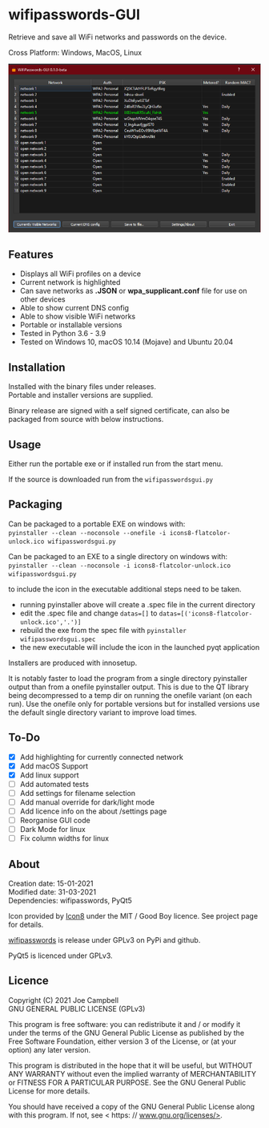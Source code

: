 # wifipasswords-GUI

Retrieve and save all WiFi networks and passwords on the device.  

Cross Platform: Windows, MacOS, Linux

![example](docs/example_screenshot.png)

Features
--------
- Displays all WiFi profiles on a device
- Current network is highlighted
- Can save networks as **.JSON** or **wpa_supplicant.conf** file for use on other devices
- Able to show current DNS config
- Able to show visible WiFi networks 
- Portable or installable versions
- Tested in Python 3.6 - 3.9
- Tested on Windows 10, macOS 10.14 (Mojave) and Ubuntu 20.04

Installation
------------
Installed with the binary files under releases.  
Portable and installer versions are supplied.  

Binary release are signed with a self signed certificate, can also be packaged from source with below instructions. 

Usage
-----
Either run the portable exe or if installed run from the start menu.

If the source is downloaded run from the ```wifipasswordsgui.py```

Packaging
---------
Can be packaged to a portable EXE on windows with:  
``pyinstaller --clean --noconsole --onefile -i icons8-flatcolor-unlock.ico wifipasswordsgui.py``  

Can be packaged to an EXE to a single directory on windows with:  
``pyinstaller --clean --noconsole -i icons8-flatcolor-unlock.ico wifipasswordsgui.py``  

to include the icon in the executable additional steps need to be taken.
- running pyinstaller above will create a .spec file in the current directory
- edit the .spec file and change ``datas=[]`` to ``datas=[('icons8-flatcolor-unlock.ico','.')]``
- rebuild the exe from the spec file with ``pyinstaller wifipasswordsgui.spec``
- the new executable will include the icon in the launched pyqt application

Installers are produced with innosetup.  

It is notably faster to load the program from a single directory pyinstaller output than from a onefile pyinstaller output. This is due to the QT library being decompressed to a temp dir on running the onefile variant (on each run). Use the onefile only for portable versions but for installed versions use the default single directory variant to improve load times.

To-Do
-----
- [X] Add highlighting for currently connected network
- [X] Add macOS Support
- [X] Add linux support
- [ ] Add automated tests
- [ ] Add settings for filename selection
- [ ] Add manual override for dark/light mode
- [ ] Add licence info on the about /settings page
- [ ] Reorganise GUI code
- [ ] Dark Mode for linux
- [ ] Fix column widths for linux

About
-----
Creation date: 15-01-2021  
Modified date: 31-03-2021  
Dependencies: wifipasswords, PyQt5   

Icon provided by [Icon8](https://github.com/icons8/flat-color-icons) under the MIT / Good Boy licence. See project page for details.  

[wifipasswords](https://github.com/needs-coffee/wifipasswords) is release under GPLv3 on PyPi and github.  

PyQt5 is licenced under GPLv3.  

Licence
-------
Copyright (C) 2021 Joe Campbell  
 GNU GENERAL PUBLIC LICENSE (GPLv3)  

This program is free software: you can redistribute it and / or modify
it under the terms of the GNU General Public License as published by
the Free Software Foundation, either version 3 of the License, or
(at your option) any later version.

This program is distributed in the hope that it will be useful,
but WITHOUT ANY WARRANTY
without even the implied warranty of
MERCHANTABILITY or FITNESS FOR A PARTICULAR PURPOSE.  See the
GNU General Public License for more details.

You should have received a copy of the GNU General Public License
along with this program.  If not, see < https: // www.gnu.org/licenses/>.
